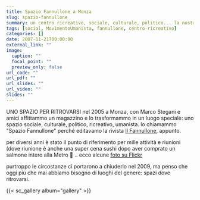 ```yaml
---
title: Spazio Fannullone a Monza
slug: spazio-fannullone
summary: un centro ricreativo, sociale, culturale, politico... la nostra seconda casa 
tags: [social, MovimentoUmanista, fannullone, centro-ricreativo]
categories: []
date: 2007-11-21T00:00:00
external_link: ""
image:
  caption: ""
  focal_point: ""
  preview_only: false
url_code: ""
url_pdf: ""
url_slides: ""
url_video: ""
slides: ""
---
```


UNO SPAZIO PER RITROVARSI
nel 2005 a Monza, con Marco Stegani e amici affittammo un magazzino e lo trasformammo in un luogo speciale: uno spazio sociale, culturale, politico, ricreativo, umanista.
lo chiamammo "Spazio Fannullone" perché editavamo la rivista [Il Fannullone](../ilfannullone/index.md), appunto.

per diversi anni è stato il punto di riferimento per mille attività e riunioni (dove riunione è anche una super cena sushi dopo aver comprato un salmone intero alla Metro 🙂 .. ecco alcune [foto su Flickr](https://www.flickr.com/photos/krur/albums/72157716208608012)

purtroppo le circostanze ci portarono a chiuderlo nel 2009, ma penso che oggi più che mai abbiamo bisogno di luoghi del genere: spazi dove ritrovarsi.

{{< sc_gallery album="gallery" >}}
